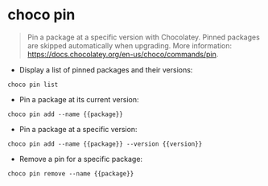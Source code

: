 # choco pin

> Pin a package at a specific version with Chocolatey.
> Pinned packages are skipped automatically when upgrading.
> More information: <https://docs.chocolatey.org/en-us/choco/commands/pin>.

- Display a list of pinned packages and their versions:

`choco pin list`

- Pin a package at its current version:

`choco pin add --name {{package}}`

- Pin a package at a specific version:

`choco pin add --name {{package}} --version {{version}}`

- Remove a pin for a specific package:

`choco pin remove --name {{package}}`
